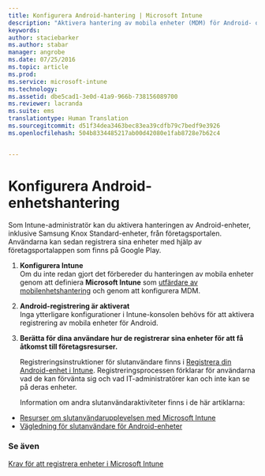 ```yaml
---
title: Konfigurera Android-hantering | Microsoft Intune
description: "Aktivera hantering av mobila enheter (MDM) för Android- och KNOX Standard-enheter med Microsoft Intune."
keywords: 
author: staciebarker
ms.author: stabar
manager: angrobe
ms.date: 07/25/2016
ms.topic: article
ms.prod: 
ms.service: microsoft-intune
ms.technology: 
ms.assetid: dbe5cad1-3e0d-41a9-966b-738156089700
ms.reviewer: lacranda
ms.suite: ems
translationtype: Human Translation
ms.sourcegitcommit: d51f34dea3463bec83ea39cdfb79c7bedf9e3926
ms.openlocfilehash: 504b8334485217ab00d42080e1fab8728e7b62c4


---
```


# <a name="set-up-android-device-management"></a>Konfigurera Android-enhetshantering
Som Intune-administratör kan du aktivera hanteringen av Android-enheter, inklusive Samsung Knox Standard-enheter, från företagsportalen. Användarna kan sedan registrera sina enheter med hjälp av företagsportalappen som finns på Google Play.

1.  **Konfigurera Intune**<br>
    Om du inte redan gjort det förbereder du hanteringen av mobila enheter genom att definiera **Microsoft Intune** som [utfärdare av mobilenhetshantering](prerequisites-for-enrollment.md#set-mobile-device-management-authority) och genom att konfigurera MDM.

2.  **Android-registrering är aktiverat**<br>
    Inga ytterligare konfigurationer i Intune-konsolen behövs för att aktivera registrering av mobila enheter för Android.

3.  **Berätta för dina användare hur de registrerar sina enheter för att få åtkomst till företagsresurser.**

    Registreringsinstruktioner för slutanvändare finns i [Registrera din Android-enhet i Intune](../enduser/enroll-your-device-in-intune-android.md). Registreringsprocessen förklarar för användarna vad de kan förvänta sig och vad IT-administratörer kan och inte kan se på deras enheter.

    Information om andra slutanvändaraktiviteter finns i de här artiklarna:
  - [Resurser om slutanvändarupplevelsen med Microsoft Intune](what-to-tell-your-end-users-about-using-microsoft-intune.md)
  - [Vägledning för slutanvändare för Android-enheter](../enduser/using-your-android-device-with-intune.md)

### <a name="see-also"></a>Se även
[Krav för att registrera enheter i Microsoft Intune](prerequisites-for-enrollment.md)



<!--HONumber=Nov16_HO2-->


